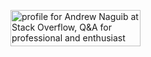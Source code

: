 <a href="https://stackoverflow.com/users/7347631/andrew-naguib"><img src="https://stackoverflow.com/users/flair/7347631.png?theme=dark" width="208" height="58" alt="profile for Andrew Naguib at Stack Overflow, Q&amp;A for professional and enthusiast programmers" title="profile for Andrew Naguib at Stack Overflow, Q&amp;A for professional and enthusiast programmers"></a>
<!-- ### Hi there 👋


<!--
**andrewnaguib/andrewnaguib** is a ✨ _special_ ✨ repository because its `README.md` (this file) appears on your GitHub profile.

Here are some ideas to get you started:

- 🔭 I’m currently working on ...
- 🌱 I’m currently learning ...
- 👯 I’m looking to collaborate on ...
- 🤔 I’m looking for help with ...
- 💬 Ask me about ...
- 📫 How to reach me: ...
- 😄 Pronouns: ...
- ⚡ Fun fact: ...
-->
